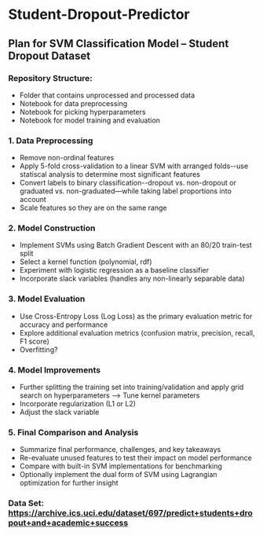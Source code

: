 # Student-Dropout-Predictor
## Plan for SVM Classification Model – Student Dropout Dataset
### Repository Structure:
-  Folder that contains unprocessed and processed data
-  Notebook for data preprocessing
-  Notebook for picking hyperparameters
-  Notebook for model training and evaluation
  
### 1. Data Preprocessing
- Remove non-ordinal features
- Apply 5-fold cross-validation to a linear SVM with arranged folds--use statiscal analysis to determine most significant features
- Convert labels to binary classification--dropout vs. non-dropout or graduated vs. non-graduated—while taking label proportions into account
- Scale features so they are on the same range 

### 2. Model Construction
- Implement SVMs using Batch Gradient Descent with an 80/20 train-test split
- Select a kernel function (polynomial, rdf)
- Experiment with logistic regression as a baseline classifier
- Incorporate slack variables (handles any non-linearly separable data)

### 3. Model Evaluation
- Use Cross-Entropy Loss (Log Loss) as the primary evaluation metric for accuracy and performance
- Explore additional evaluation metrics (confusion matrix, precision, recall, F1 score)
- Overfitting?

### 4. Model Improvements
- Further splitting the training set into training/validation and apply grid search on hyperparameters --> Tune kernel parameters 
- Incorporate regularization (L1 or L2) 
- Adjust the slack variable
  
### 5. Final Comparison and Analysis
- Summarize final performance, challenges, and key takeaways
- Re-evaluate unused features to test their impact on model performance
- Compare with built-in SVM implementations for benchmarking
- Optionally implement the dual form of SVM using Lagrangian optimization for further insight

### Data Set: https://archive.ics.uci.edu/dataset/697/predict+students+dropout+and+academic+success
